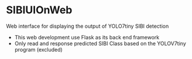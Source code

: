 # SIBIUIOnWeb
Web interface for displaying the output of YOLO7tiny SIBI detection

- This web development use Flask as its back end framework
- Only read and response predicted SIBI Class based on the YOLOV7tiny program (excluded)
